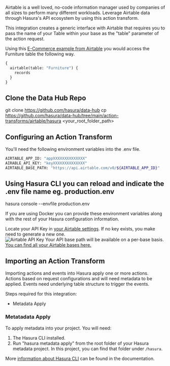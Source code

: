 Airtable is a well loved, no-code information manager used by companies of all sizes to perform many different workloads. Leverage Airtable data through Hasura's API ecosystem by using this action transform.

This integration creates a generic interface with Airtable that requires you to pass the name of your Table within your base as the "table" parameter of the action request.

Using this [E-Commerce example from Airtable](https://www.airtable.com/templates/featured/expZvMLT9L6c4yeBX/product-catalog) you would access the Furniture table the following way.

```graphql
{
  airtable(table: "Furniture") {
    records
  }
}
```

## Clone the Data Hub Repo

git clone https://github.com/hasura/data-hub
cp https://github.com/hasura/data-hub/tree/main/action-transforms/airtable/hasura <your_root_folder_path>


## Configuring an Action Transform

You'll need the following environment variables into the .env file.

```bash
AIRTABLE_APP_ID: "appXXXXXXXXXXXXXX"
AIRABLE_API_KEY: "keyXXXXXXXXXXXXXX"
AIRTABLE_BASE_PATH: "https://api.airtable.com/v0/${AIRTABLE_APP_ID}"
```

## Using Hasura CLI you can reload and indicate the .env file name eg. production.env
hasura console --envfile production.env

If you are using Docker you can provide these environment variables along with the rest of your Hasura configuration information.

Locate your API Key in [your Airtable settings](https://airtable.com/account). If no key exists, you make need to generate a new one.  
![Airtable API Key](https://graphql-engine-cdn.hasura.io/assets/main-site/marketplace/airtable-guide-image-1.png)
Your API base path will be available on a per-base basis. [You can find all your Airtable bases here.](https://airtable.com/api)

## Importing an Action Transform

Importing actions and events into Hasura apply one or more actions. Actions based on request configurations and will need metadata to be applied. Events need underlying table structure to trigger the events.

Steps required for this integration:

- Metadata Apply

### Metatadata Apply

To apply metadata into your project. You will need:

1. The Hasura CLI installed.
2. Run "hasura metadata apply" from the root folder of your Hasura metadata project. In this project, you can find that folder under `/hasura`.

More [information about Hasura CLI](https://hasura.io/docs/latest/graphql/core/hasura-cli/index.html) can be found in the documentation.
